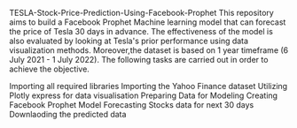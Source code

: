 TESLA-Stock-Price-Prediction-Using-Facebook-Prophet
This repository aims to build a Facebook Prophet Machine learning model that can forecast the price of Tesla 30 days in advance. The effectiveness of the model is also evaluated by looking at Tesla's prior performance using data visualization methods. Moreover,the dataset is based on 1 year timeframe (6 July 2021 - 1 July 2022). The following tasks are carried out in order to achieve the objective.

Importing all required libraries
Importing the Yahoo Finance dataset
Utilizing Plotly express for data visualisation
Preparing Data for Modeling
Creating Facebook Prophet Model
Forecasting Stocks data for next 30 days
Downlaoding the predicted data
